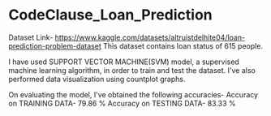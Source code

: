 # CodeClause_Loan_Prediction

Dataset Link- https://www.kaggle.com/datasets/altruistdelhite04/loan-prediction-problem-dataset
This dataset contains loan status of 615 people.

I have used SUPPORT VECTOR MACHINE(SVM) model, a supervised machine learning algorithm, in order to train and test the dataset.
I've also performed data visualization using countplot graphs.

On evaluating the model, I've obtained the following accuracies-
Accuracy on TRAINING DATA- 79.86 %
Accuracy on TESTING DATA-  83.33 %
